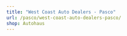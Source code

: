 ```yaml
---
title: "West Coast Auto Dealers - Pasco"
url: /pasco/west-coast-auto-dealers-pasco/
shop: Autohaus
---
```

